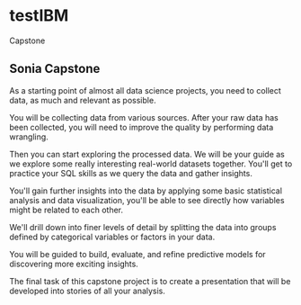 # testIBM
Capstone
## Sonia Capstone
As a starting point of almost all data science projects, you need to collect data, as much and relevant as possible.

You will be collecting data from various sources. After your raw data has been collected, you will need to improve the quality by performing data wrangling. 

Then you can start exploring the processed data.  We will be your guide as we explore some really interesting real-world datasets together. You'll get to practice your SQL skills as we query the data and gather insights.  

You'll gain further insights into the data by applying some basic statistical analysis and data visualization, you'll be able to see directly how variables might be related to each other.   

 We'll drill down into finer levels of detail by splitting the data into groups defined by categorical variables or factors in your data.  

You will be guided to build, evaluate, and refine predictive models for discovering more exciting insights. 

The final task of this capstone project is to create a presentation that will be developed into stories of all your analysis.
